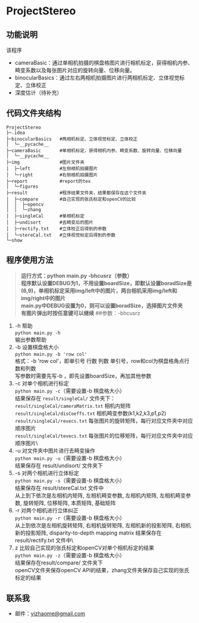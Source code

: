# ProjectStereo 
## 功能说明
该程序
* cameraBasic：通过单相机拍摄的棋盘格图片进行相机标定，获得相机内参、畸变系数以及每张图片对应的旋转向量、位移向量。
* binocularBasics：通过左右两相机拍摄图片进行两相机标定、立体视觉标定、立体校正
* 深度估计（待补充）
## 代码文件夹结构
```
ProjectStereo 
├─.idea
├─binocularBasics   #两相机标定、立体视觉标定、立体校正
│  └─__pycache__
├─cameraBasic       #单相机标定，获得相机内参、畸变系数、旋转向量、位移向量
│  └─__pycache__
├─img               #图片文件夹
│  ├─left           #左侧相机拍摄图片
│  └─right          #右侧相机拍摄图片
├─report            #report的tex
│  └─figures
├─result            #程序结果文件夹，结果都保存在这个文件夹
│  ├─compare        #自己实现的张氏标定和openCV的比较
│  │  ├─opencv
│  │  └─zhang
│  ├─singleCal      #单相机标定
│  ├─undisort       #去畸变后的图片
│  ├─rectify.txt    #立体校正后得到的参数
│  └─stereCal.txt   #立体视觉标定后得到的参数
└─show              
```
## 程序使用方法
>**运行方式：python main.py -bhcusrz（参数）**\
>**程序默认设置DEBUG为1，不用设置boardSize，即默认设置boradSize是(6,9)，单相机标定采用img/left中的图片，两台相机采用img/left和img/right中的图片**\
>**main.py中DEBUG设置为0，则可以设置boradSize，选择图片文件夹**\
>**有图片弹出时按任意键可以继续**
##参数：-bhcusrz
1. -h 帮助\
`python main.py -h`\
输出参数帮助
2. -b 设置棋盘格大小\
`python main.py -b 'row col'`\
格式：-b 'row col'，即单引号 行数 列数 单引号，row和col为棋盘格角点行数和列数\
写参数时需要先写-b ，即先设置boardSize，再加其他参数
3. -c 对单个相机进行标定\
`python main.py -c`（需要设置-b 棋盘格大小）\
结果保存在 `result/singleCal/` 文件夹下：\
`result/singleCal/cameraMatrix.txt` 相机内矩阵\
`result/singleCal/disCoeffs.txt` 相机畸变参数(k1,k2,k3,p1,p2)\
`result/singleCal/revecs.txt` 每张图片的旋转矩阵，每行对应文件夹中对应顺序图片\
`result/singleCal/tevecs.txt` 每张图片的位移矩阵，每行对应文件夹中对应顺序图片\
4. -u 对文件夹中图片进行去畸变操作\
`python main.py -u`（需要设置-b 棋盘格大小）\
结果保存在 result/undisort/ 文件夹下
5. -s 对两个相机进行立体标定\
`python main.py -s`（需要设置-b 棋盘格大小）\
结果保存在 result/stereCal.txt 文件中\
从上到下依次是左相机内矩阵, 左相机畸变参数, 左相机内矩阵, 左相机畸变参数, 旋转矩阵, 位移矩阵, 本质矩阵, 基础矩阵
6. -r 对两个相机进行立体纠正\
`python main.py -r`（需要设置-b 棋盘格大小）\
从上到依次是左相机旋转矩阵, 右相机旋转矩阵, 左相机新的投影矩阵, 右相机新的投影矩阵, disparity-to-depth mapping matrix
结果保存在 result/rectify.txt 文件中\
7. z 比较自己实现的张氏标定和openCV对单个相机标定的结果\
`python main.py -z`（需要设置-b 棋盘格大小）\
结果保存在result/compare/ 文件夹下\
openCV文件夹保存openCV API的结果，zhang文件夹保存自己实现的张氏标定的结果

## 联系我
* 邮件：yizhaome@gmail.com